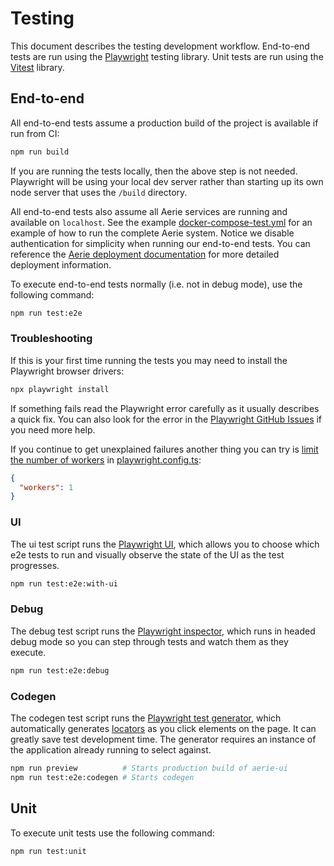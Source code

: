 # Testing

This document describes the testing development workflow. End-to-end tests are run using the [Playwright](https://playwright.dev/) testing library. Unit tests are run using the [Vitest](https://vitest.dev/) library.

## End-to-end

All end-to-end tests assume a production build of the project is available if run from CI:

```sh
npm run build
```

If you are running the tests locally, then the above step is not needed. Playwright will be using your local dev server rather than starting up its own node server that uses the `/build` directory.

All end-to-end tests also assume all Aerie services are running and available on `localhost`. See the example [docker-compose-test.yml](../docker-compose-test.yml) for an example of how to run the complete Aerie system. Notice we disable authentication for simplicity when running our end-to-end tests. You can reference the [Aerie deployment documentation](https://github.com/NASA-AMMOS/aerie/tree/develop/deployment) for more detailed deployment information.

To execute end-to-end tests normally (i.e. not in debug mode), use the following command:

```sh
npm run test:e2e
```

### Troubleshooting

If this is your first time running the tests you may need to install the Playwright browser drivers:

```sh
npx playwright install
```

If something fails read the Playwright error carefully as it usually describes a quick fix. You can also look for the error in the [Playwright GitHub Issues](https://github.com/microsoft/playwright/issues) if you need more help.

If you continue to get unexplained failures another thing you can try is [limit the number of workers](https://playwright.dev/docs/test-parallel#limit-workers) in [playwright.config.ts](../playwright.config.ts):

```json
{
  "workers": 1
}
```

### UI

The ui test script runs the [Playwright UI](https://playwright.dev/docs/test-ui-mode), which allows you to choose which e2e tests to run and visually observe the state of the UI as the test progresses.

```sh
npm run test:e2e:with-ui
```

### Debug

The debug test script runs the [Playwright inspector](https://playwright.dev/docs/inspector), which runs in headed debug mode so you can step through tests and watch them as they execute.

```sh
npm run test:e2e:debug
```

### Codegen

The codegen test script runs the [Playwright test generator](https://playwright.dev/docs/codegen), which automatically generates [locators](https://playwright.dev/docs/locators) as you click elements on the page. It can greatly save test development time. The generator requires an instance of the application already running to select against.

```sh
npm run preview          # Starts production build of aerie-ui
npm run test:e2e:codegen # Starts codegen
```

## Unit

To execute unit tests use the following command:

```sh
npm run test:unit
```
